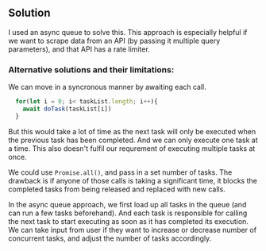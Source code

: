 ## Solution

I used an async queue to solve this. This approach is especially helpful if we want to scrape data from an API (by passing it multiple query parameters), and that API has a rate limiter.

### Alternative solutions and their limitations:

We can move in a syncronous manner by awaiting each call.

```Typescript
  for(let i = 0; i< taskList.length; i++){
    await doTask(taskList[i])
  }
```

But this would take a lot of time as the next task will only be executed when the previous task has been completed. And we can only execute one task at a time. This also doesn't fulfil our requrement of executing multiple tasks at once.

We could use `Promise.all()`, and pass in a set number of tasks. The drawback is if anyone of those calls is taking a significant time, it blocks the completed tasks from being released and replaced with new calls.

In the async queue approach, we first load up all tasks in the queue (and can run a few tasks beforehand). And each task is responsible for calling the next task to start executing as soon as it has completed its execution. We can take input from user if they want to increase or decrease number of concurrent tasks, and adjust the number of tasks accordingly.
